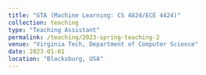 ```yaml
---
title: "GTA (Machine Learning: CS 4824/ECE 4424)"
collection: teaching
type: "Teaching Assistant"
permalink: /teaching/2023-spring-teaching-2
venue: "Virginia Tech, Department of Computer Science"
date: 2023-01-01
location: "Blacksburg, USA"
---
```


[//]: # (I worked as a Graduate Teaching Assistant for Professor [Lifu Huang]&#40;https://wilburone.github.io/index.html&#41; in the Machine Learning course for fall 2023. This involved reviewing solutions to assignments, assisting with grading and quizzes. This was also a project based course and I worked as a product manager for 8 different students teams working on diverse projects in Machine Learning. I also held office hours and conducted workshops on Numpy and Pytorch.)


